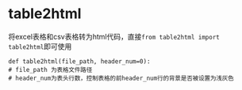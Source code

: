 # table2html
将excel表格和csv表格转为html代码，直接`from table2html import table2html`即可使用
```
def table2html(file_path, header_num=0):
# file_path 为表格文件路径
# header_num为表头行数，控制表格的前header_num行的背景是否被设置为浅灰色
```